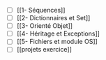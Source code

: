 - [ ] [[1- Séquences]]
- [ ] [[2- Dictionnaires et Set]]
- [ ] [[3- Orienté Objet]]
- [ ] [[4- Héritage et Exceptions]]
- [ ] [[5- Fichiers et module OS]]
- [ ] [[projets exercice]]
